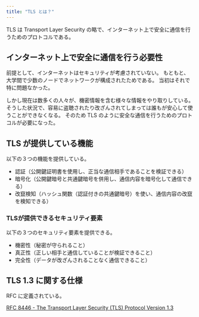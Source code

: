 ```yaml
---
title: "TLS とは？"
---
```


TLS は Transport Layer Security の略で、インターネット上で安全に通信を行うためのプロトコルである。

## インターネット上で安全に通信を行う必要性

前提として、インターネットはセキュリティが考慮されていない。
もともと、大学間で少数のノードでネットワークが構成されたためである。
当初はそれで特に問題なかった。

しかし現在は数多くの人々が、機密情報を含む様々な情報をやり取りしている。
そうした状況で、容易に盗聴されたり改ざんされてしまっては誰もが安心して使うことができなくなる。
そのため TLS のように安全な通信を行うためのプロトコルが必要になった。

## TLS が提供している機能

以下の３つの機能を提供している。

- 認証（公開鍵証明書を使用し、正当な通信相手であることを検証できる）
- 暗号化（公開鍵暗号と共通鍵暗号を併用し、通信内容を暗号化して通信できる）
- 改竄検知（ハッシュ関数（認証付きの共通鍵暗号）を使い、通信内容の改竄を検知できる）

### TLSが提供できるセキュリティ要素

以下の３つのセキュリティ要素を提供できる。

- 機密性（秘密が守られること）
- 真正性（正しい相手と通信していることが検証できること）
- 完全性（データが改ざんされることなく通信できること）

## TLS 1.3 に関する仕様

RFC に定義されている。

[RFC 8446 - The Transport Layer Security (TLS) Protocol Version 1.3](https://datatracker.ietf.org/doc/html/rfc8446)

